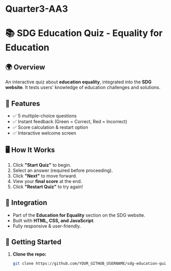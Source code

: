 # Quarter3-AA3

# 📚 SDG Education Quiz - Equality for Education  

## 🌍 Overview  
An interactive quiz about **education equality**, integrated into the **SDG website**. It tests users' knowledge of education challenges and solutions.  

## 🎯 Features  
- ✅ 5 multiple-choice questions  
- ✅ Instant feedback (Green = Correct, Red = Incorrect)  
- ✅ Score calculation & restart option  
- ✅ Interactive welcome screen  

## 🖥️ How It Works  
1. Click **"Start Quiz"** to begin.  
2. Select an answer (required before proceeding).  
3. Click **"Next"** to move forward.  
4. View your **final score** at the end.  
5. Click **"Restart Quiz"** to try again!  

## 📌 Integration  
- Part of the **Education for Equality** section on the SDG website.  
- Built with **HTML, CSS, and JavaScript**.  
- Fully responsive & user-friendly.  

## 🚀 Getting Started  
1. **Clone the repo:**  
   ```sh
   git clone https://github.com/YOUR_GITHUB_USERNAME/sdg-education-quiz.git
